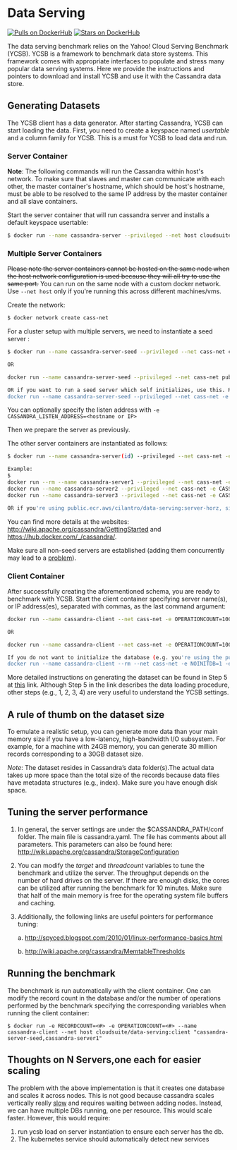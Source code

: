 # Data Serving

[![Pulls on DockerHub][dhpulls]][dhrepo] [![Stars on DockerHub][dhstars]][dhrepo]

The data serving benchmark relies on the Yahoo! Cloud Serving Benchmark (YCSB). YCSB is a framework to benchmark data store systems. This framework comes with appropriate interfaces to populate and stress many popular data serving systems. Here we provide the instructions and pointers to download and install YCSB and use it with the Cassandra data store.

## Generating Datasets

The YCSB client has a data generator. After starting Cassandra, YCSB can start loading the data. First, you need to create a keyspace named *usertable* and a column family for YCSB. This is a must for YCSB to load data and run.



### Server Container

**Note**: The following commands will run the Cassandra within host's network. To make sure that slaves and master can communicate with each other, the master container's hostname, which should be host's hostname, must be able to be resolved to the same IP address by the master container and all slave containers. 

Start the server container that will run cassandra server and installs a default keyspace usertable:

```bash
$ docker run --name cassandra-server --privileged --net host cloudsuite/data-serving:server
```
### Multiple Server Containers

~~Please note the server containers cannot be hosted on the same node when the host network configuration is used because they will all try to use the same port.~~
You can run on the same node with a custom docker network. Use `--net host` only if you're running this across different machines/vms. 

Create the network:
```bash
$ docker network create cass-net
```

For a cluster setup with multiple servers, we need to instantiate a seed server :

```bash
$ docker run --name cassandra-server-seed --privileged --net cass-net cloudsuite/data-serving:server

OR

docker run --name cassandra-server-seed --privileged --net cass-net public.ecr.aws/cilantro/data-serving:server

OR if you want to run a seed server which self initializes, use this. Remember to set recordcount equal to your client's.
docker run --name cassandra-server-seed --privileged --net cass-net -e RECORDCOUNT=1000 public.ecr.aws/cilantro/data-serving:server-horz
```

You can optionally specify the listen address with `-e CASSANDRA_LISTEN_ADDRESS=<hostname or IP>`

Then we prepare the server as previously.

The other server containers are instantiated as follows:

```bash
$ docker run --name cassandra-server(id) --privileged --net cass-net -e CASSANDRA_SEEDS=cassandra-server-seed cloudsuite/data-serving:server

Example:
$ 
docker run --rm --name cassandra-server1 --privileged --net cass-net -e CASSANDRA_SEEDS=cassandra-server-seed public.ecr.aws/cilantro/data-serving:server
docker run --name cassandra-server2 --privileged --net cass-net -e CASSANDRA_SEEDS=cassandra-server-seed cloudsuite/data-serving:server
docker run --name cassandra-server3 --privileged --net cass-net -e CASSANDRA_SEEDS=cassandra-server-seed cloudsuite/data-serving:server

OR if you're using public.ecr.aws/cilantro/data-serving:server-horz, simply create more of them as indepdent DBs
```

You can find more details at the websites: http://wiki.apache.org/cassandra/GettingStarted and https://hub.docker.com/_/cassandra/.

Make sure all non-seed servers are established (adding them concurrently may lead to a [problem](https://docs.datastax.com/en/cassandra/2.1/cassandra/operations/ops_add_node_to_cluster_t.html)).

### Client Container
After successfully creating the aforementioned schema, you are ready to benchmark with YCSB.
Start the client container specifying server name(s), or IP address(es), separated with commas, as the last command argument:

```bash
docker run --name cassandra-client --net cass-net -e OPERATIONCOUNT=1000 -e RECORDCOUNT=5000 -e THREADCOUNT=16 cloudsuite/data-serving:client "cassandra-server-seed,cassandra-server1" /tmp

OR

docker run --name cassandra-client --net cass-net -e OPERATIONCOUNT=1000 -e RECORDCOUNT=5000 -e THREADCOUNT=16 public.ecr.aws/cilantro/data-serving:client "cassandra-server-seed,cassandra-server1" /tmp

If you do not want to initialize the database (e.g. you're using the public.ecr.aws/cilantro/data-serving:server-horz image), set NOINITDB=1
docker run --name cassandra-client --rm --net cass-net -e NOINITDB=1 -e OPERATIONCOUNT=1000 -e RECORDCOUNT=1000 -e THREADCOUNT=16 public.ecr.aws/cilantro/data-serving:client "cassandra-server-seed,cassandra-server-seed2" /tmp
```

More detailed instructions on generating the dataset can be found in Step 5 at [this](http://github.com/brianfrankcooper/YCSB/wiki/Running-a-Workload) link. Although Step 5 in the link describes the data loading procedure, other steps (e.g., 1, 2, 3, 4) are very useful to understand the YCSB settings.

A rule of thumb on the dataset size
-----------------------------------
To emulate a realistic setup, you can generate more data than your main memory size if you have a low-latency, high-bandwidth I/O subsystem. For example, for a machine with 24GB memory, you can generate 30 million records corresponding to a 30GB dataset size.

_Note_: The dataset resides in Cassandra’s data folder(s).The actual data takes up more space than the total size of the records because data files have metadata structures (e.g., index). Make sure you have enough disk space.

Tuning the server performance
-----------------------------
1. In general, the server settings are under the $CASSANDRA_PATH/conf folder. The main file is cassandra.yaml. The file has comments about all parameters. This parameters can also be found here: http://wiki.apache.org/cassandra/StorageConfiguration
2. You can modify the *target* and *threadcount* variables to tune the benchmark and utilize the server. The throughput depends on the number of hard drives on the server. If there are enough disks, the cores can be utilized after running the benchmark for 10 minutes. Make sure that half of the main memory is free for the operating system file buffers and caching.
3. Additionally, the following links are useful pointers for performance tuning:

	a. http://spyced.blogspot.com/2010/01/linux-performance-basics.html

	b. http://wiki.apache.org/cassandra/MemtableThresholds

Running the benchmark
---------------------
The benchmark is run automatically with the client container. One can modify the record count in the database and/or the number of operations performed by the benchmark specifying the corresponding variables when running the client container:
```
$ docker run -e RECORDCOUNT=<#> -e OPERATIONCOUNT=<#> --name cassandra-client --net host cloudsuite/data-serving:client "cassandra-server-seed,cassandra-server1"
```

[dhrepo]: https://hub.docker.com/r/cloudsuite/data-serving/ "DockerHub Page"
[dhpulls]: https://img.shields.io/docker/pulls/cloudsuite/data-serving.svg "Go to DockerHub Page"
[dhstars]: https://img.shields.io/docker/stars/cloudsuite/data-serving.svg "Go to DockerHub Page"

Thoughts on N Servers,one each for easier scaling
---------------------

The problem with the above implementation is that it creates one database and scales it across nodes.
This is not good because cassandra scales vertically really [slow](https://docs.datastax.com/en/cassandra-oss/2.1/cassandra/operations/ops_add_node_to_cluster_t.html) and requires waiting between adding nodes.
Instead, we can have multiple DBs running, one per resource. This would scale faster.
However, this would require:

1. run ycsb load on server instantiation to ensure each server has the db.
2. The kubernetes service should automatically detect new services